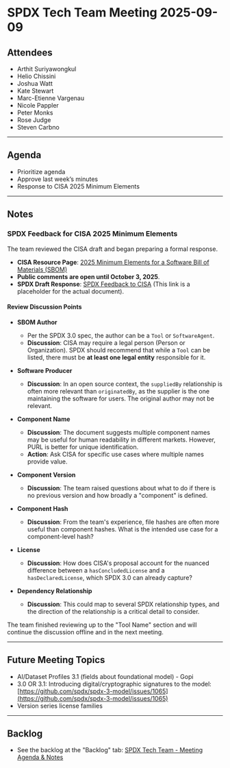 # SPDX Tech Team Meeting 2025-09-09


## Attendees
* Arthit Suriyawongkul
* Helio Chissini
* Joshua Watt
* Kate Stewart
* Marc-Etienne Vargenau
* Nicole Pappler
* Peter Monks
* Rose Judge
* Steven Carbno

---

## Agenda
* Prioritize agenda
* Approve last week’s minutes
* Response to CISA 2025 Minimum Elements

---

## Notes

### SPDX Feedback for CISA 2025 Minimum Elements
The team reviewed the CISA draft and began preparing a formal response.

* **CISA Resource Page**: [2025 Minimum Elements for a Software Bill of Materials (SBOM)](https://www.cisa.gov/resources-tools/resources/2025-minimum-elements-software-bill-materials-sbom)
* **Public comments are open until October 3, 2025**.
* **SPDX Draft Response**: [SPDX Feedback to CISA](https://docs.google.com/document/d/1NdHYU_VZtLacD4bEmf2GiUVRTbrcev1beaJpq8s8-pU/edit) (This link is a placeholder for the actual document).

#### Review Discussion Points

* **SBOM Author**
    * Per the SPDX 3.0 spec, the author can be a `Tool` or `SoftwareAgent`.
    * **Discussion**: CISA may require a legal person (Person or Organization). SPDX should recommend that while a `Tool` can be listed, there must be **at least one legal entity** responsible for it.

* **Software Producer**
    * **Discussion**: In an open source context, the `suppliedBy` relationship is often more relevant than `originatedBy`, as the supplier is the one maintaining the software for users. The original author may not be relevant.

* **Component Name**
    * **Discussion**: The document suggests multiple component names may be useful for human readability in different markets. However, PURL is better for unique identification.
    * **Action**: Ask CISA for specific use cases where multiple names provide value.

* **Component Version**
    * **Discussion**: The team raised questions about what to do if there is no previous version and how broadly a "component" is defined.

* **Component Hash**
    * **Discussion**: From the team's experience, file hashes are often more useful than component hashes. What is the intended use case for a component-level hash?

* **License**
    * **Discussion**: How does CISA's proposal account for the nuanced difference between a `hasConcludedLicense` and a `hasDeclaredLicense`, which SPDX 3.0 can already capture?

* **Dependency Relationship**
    * **Discussion**: This could map to several SPDX relationship types, and the direction of the relationship is a critical detail to consider.

The team finished reviewing up to the "Tool Name" section and will continue the discussion offline and in the next meeting.

---

## Future Meeting Topics
* AI/Dataset Profiles 3.1 (fields about foundational model) - Gopi
* 3.0 OR 3.1: Introducing digital/cryptographic signatures to the model: [https://github.com/spdx/spdx-3-model/issues/1065](https://github.com/spdx/spdx-3-model/issues/1065)
* Version series license families

---

## Backlog
* See the backlog at the "Backlog" tab: [SPDX Tech Team - Meeting Agenda & Notes](https://docs.google.com/document/d/1NdHYU_VZtLacD4bEmf2GiUVRTbrcev1beaJpq8s8-pU/edit?tab=t.4wfxhy2gdx3y)
